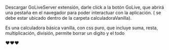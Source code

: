 Descargar GoLiveServer extensión, darle click a la botón GoLive, que abrirá una pestaña en el navegador para poder interactuar con la aplicación. ( se debe estar ubicado dentro de la carpeta calculadoraVanilla).

Es una calculadora básica vanilla, con css puro, que incluye suma, resta, multiplicación, división, permite borrar un digito y el todo

♥♥♥
